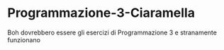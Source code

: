# Programmazione-3-Ciaramella
Boh dovrebbero essere gli esercizi di Programmazione 3 e stranamente funzionano
